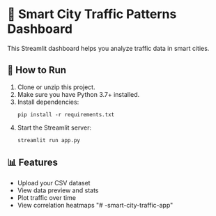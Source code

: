 
# 🚦 Smart City Traffic Patterns Dashboard

This Streamlit dashboard helps you analyze traffic data in smart cities.

## 📂 How to Run

1. Clone or unzip this project.
2. Make sure you have Python 3.7+ installed.
3. Install dependencies:
   ```
   pip install -r requirements.txt
   ```
4. Start the Streamlit server:
   ```
   streamlit run app.py
   ```

## 📊 Features

- Upload your CSV dataset
- View data preview and stats
- Plot traffic over time
- View correlation heatmaps
"# -smart-city-traffic-app" 
